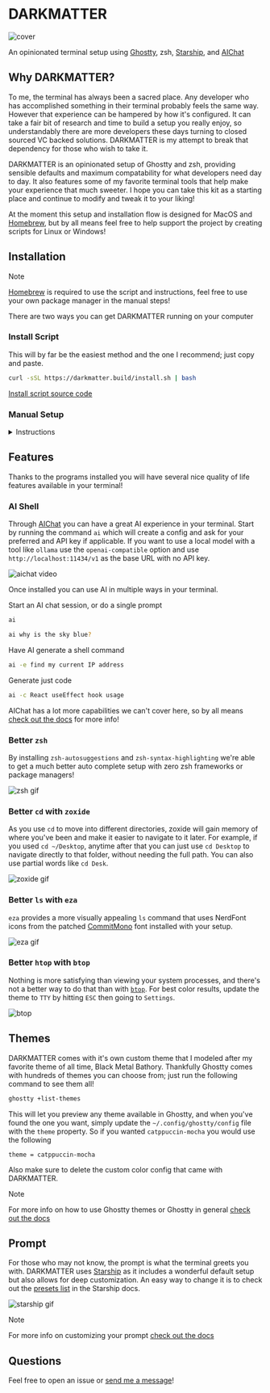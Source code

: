 # DARKMATTER

![cover](https://files.stevedylan.dev/darkmatter.png)

An opinionated terminal setup using [Ghostty](https://ghostty.org), zsh, [Starship](https://starship.rs), and [AIChat](https://github.com/sigoden/aichat)

## Why DARKMATTER?

To me, the terminal has always been a sacred place. Any developer who has accomplished something in their terminal probably feels the same way. However that experience can be hampered by how it's configured. It can take a fair bit of research and time to build a setup you really enjoy, so understandably there are more developers these days turning to closed sourced VC backed solutions. DARKMATTER is my attempt to break that dependency for those who wish to take it.

DARKMATTER is an opinionated setup of Ghostty and zsh, providing sensible defaults and maximum compatability for what developers need day to day. It also features some of my favorite terminal tools that help make your experience that much sweeter. I hope you can take this kit as a starting place and continue to modify and tweak it to your liking!

At the moment this setup and installation flow is designed for MacOS and [Homebrew](https://brew.sh), but by all means feel free to help support the project by creating scripts for Linux or Windows!

## Installation

> [!NOTE]
> [Homebrew](https://brew.sh) is required to use the script and instructions, feel free to use your own package manager in the manual steps!

There are two ways you can get DARKMATTER running on your computer

### Install Script

This will by far be the easiest method and the one I recommend; just copy and paste.

```bash
curl -sSL https://darkmatter.build/install.sh | bash
```

[Install script source code](/install.sh)

### Manual Setup

<details>
  <summary>Instructions</summary>

You can also create the DARKMATTER setup manually by following these steps.

**1. Install Packages**

Run the following commands to install packages for DARKMATTER

```bash
brew install zsh zsh-autosuggestions zsh-syntax-highlighting starship eza zoxide aichat btop fzf

brew install --cask ghostty
```

**2. Setup zsh**

Create a file in your home directory called `.zshrc` with the following contents

```bash
# history setup
HISTFILE=$HOME/.zhistory
SAVEHIST=1000
HISTSIZE=999
setopt share_history
setopt hist_expire_dups_first
setopt hist_ignore_dups
setopt hist_verify

# completion using arrow keys (based on history)
bindkey '^[[A' history-search-backward
bindkey '^[[B' history-search-forward

# completion using vim keys
bindkey '^k' history-search-backward
bindkey '^j' history-search-forward

# Source zsh plugins
source $(brew --prefix)/share/zsh-autosuggestions/zsh-autosuggestions.zsh
source $(brew --prefix)/share/zsh-syntax-highlighting/zsh-syntax-highlighting.zsh

# Alias / keyboard shortcuts
alias cd="z"
alias ls="eza --icons=always"
alias ai="aichat"

# Exports
export BAT_THEME="ansi"

# Setup zoxide and starship
eval "$(zoxide init zsh)"
eval "$(starship init zsh)"
```

**3. Setup Ghostty**

If it's not already there, create a text file at `~/.config/ghostty/config` with the following contents

```
font-family = CommitMono Nerd Font
font-family-bold = CommitMono Nerd Font
font-family-italic = CommitMono Nerd Font
font-family-bold-italic = CommitMono Nerd Font
font-size = 14

confirm-close-surface = false
clipboard-read = allow
clipboard-write = allow
mouse-hide-while-typing = true
window-padding-x = 6
window-padding-balance = true
window-save-state = always
window-width = 85
window-height = 30

background = #121113
foreground = #ffffff

selection-background = #222222
selection-foreground = #000000

palette = 0=#121113
palette = 1=#5f8787
palette = 2=#fbcb97
palette = 3=#e78a53
palette = 4=#888888
palette = 5=#999999
palette = 6=#aaaaaa
palette = 7=#c1c1c1
palette = 8=#333333
palette = 9=#5f8787
palette = 10=#fbcb97
palette = 11=#e78a53
palette = 12=#888888
palette = 13=#999999
palette = 14=#aaaaaa
palette = 15=#c1c1c1

auto-update-channel = stable
click-repeat-interval = 500
```


**4. Install CommitMono**

DARKMATTER uses a open sourced font called [CommitMono](https://commitmono.com) and in this repo you can download special Nerd Font patched versions of it, which include nice icons used by several of the programs already installed. Check them out in the [`assets`](/assets) folder in this repo.

**5. Open Ghostty!**

After following these steps you should be able to open Ghostty and you will have the DARKMATTER setup

</details>

## Features

Thanks to the programs installed you will have several nice quality of life features available in your terminal!

### AI Shell

Through [AIChat](https://github.com/sigoden/aichat) you can have a great AI experience in your terminal. Start by running the command `ai` which will create a config and ask for your preferred and API key if applicable. If you want to use a local model with a tool like `ollama` use the `openai-compatible` option and use `http://localhost:11434/v1` as the base URL with no API key.

![aichat video](https://files.stevedylan.dev/ai-chat.gif)

Once installed you can use AI in multiple ways in your terminal.

Start an AI chat session, or do a single prompt

```bash
ai

ai why is the sky blue?
```

Have AI generate a shell command

```bash
ai -e find my current IP address
```

Generate just code

```bash
ai -c React useEffect hook usage
```

AIChat has a lot more capabilities we can't cover here, so by all means [check out the docs](https://github.com/sigoden/aichat/wiki/Chat-REPL-Guide) for more info!

### Better `zsh`

By installing `zsh-autosuggestions` and `zsh-syntax-highlighting` we're able to get a much better auto complete setup with zero zsh frameworks or package managers!

![zsh gif](https://files.stevedylan.dev/zsh-completions.gif)

### Better `cd` with `zoxide`

As you use `cd` to move into different directories, zoxide will gain memory of where you've been and make it easier to navigate to it later. For example, if you used `cd ~/Desktop`, anytime after that you can just use `cd Desktop` to navigate directly to that folder, without needing the full path. You can also use partial words like `cd Desk`.

![zoxide gif](https://files.stevedylan.dev/zoxide.gif)

### Better `ls` with `eza`

`eza` provides a more visually appealing `ls` command that uses NerdFont icons from the patched [CommitMono](https://commitmono.com) font installed with your setup.

![eza gif](https://files.stevedylan.dev/eza.gif)

### Better `htop` with `btop`

Nothing is more satisfying than viewing your system processes, and there's not a better way to do that than with [`btop`](https://github.com/aristocratos/btop). For best color results, update the theme to `TTY` by hitting `ESC` then going to `Settings`.

![btop](https://files.stevedylan.dev/btop.png)

## Themes

DARKMATTER comes with it's own custom theme that I modeled after my favorite theme of all time, Black Metal Bathory. Thankfully Ghostty comes with hundreds of themes you can choose from; just run the following command to see them all!

```bash
ghostty +list-themes
```

This will let you preview any theme available in Ghostty, and when you've found the one you want, simply update the `~/.config/ghostty/config` file with the `theme` property. So if you wanted `catppuccin-mocha` you would use the following

```
theme = catppuccin-mocha
```

Also make sure to delete the custom color config that came with DARKMATTER.

> [!NOTE]
> For more info on how to use Ghostty themes or Ghostty in general [check out the docs](https://ghostty.org/docs)

## Prompt

For those who may not know, the prompt is what the terminal greets you with. DARKMATTER uses [Starship](https://starship.rs) as it includes a wonderful default setup but also allows for deep customization. An easy way to change it is to check out the [presets list](https://starship.rs/presets/#presets) in the Starship docs.

![starship gif](https://files.stevedylan.dev/starship.gif)

> [!NOTE]
> For more info on customizing your prompt [check out the docs](https://starship.rs)

## Questions

Feel free to open an issue or [send me a message](https://stevedylan.dev/links)!
